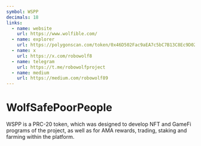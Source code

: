 ```yaml
---
symbol: WSPP
decimals: 18
links:
  - name: website
    url: https://www.wolfible.com/
  - name: explorer
    url: https://polygonscan.com/token/0x46D502Fac9aEA7c5bC7B13C8Ec9D02378C33D36F
  - name: x
    url: https://x.com/robowolf8
  - name: telegram
    url: https://t.me/robowolfproject
  - name: medium
    url: https://medium.com/robowolf89
---
```


# WolfSafePoorPeople

WSPP is a PRC-20 token, which was designed to develop NFT and GameFi programs of the project, as well as for AMA rewards, trading, staking and farming within the platform.
